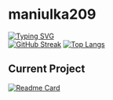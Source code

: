 # maniulka209 
[![Typing SVG](https://readme-typing-svg.demolab.com?font=Fira+Code&weight=800&size=24&pause=1000&color=48193B&width=435&lines=beginner+game+developer+)](https://git.io/typing-svg)  
[![GitHub Streak](https://github-readme-streak-stats-six-wheat.vercel.app?user=maniulka209&theme=radical)](https://git.io/streak-stats)
[![Top Langs](https://github-readme-stats.vercel.app/api/top-langs/?username=maniulka209&layout=compact&theme=radical)](https://github.com/anuraghazra/github-readme-stats)
## Current Project
[![Readme Card](https://github-readme-stats.vercel.app/api/pin/?username=maniulka209&repo=GoUp&theme=radical)](https://github.com/anuraghazra/github-readme-stats)
